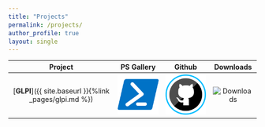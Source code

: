 ```yaml
---
title: "Projects"
permalink: /projects/
author_profile: true
layout: single
---
```

| **Project** | **PS Gallery** | **Github** | **Downloads** |
|:-----------:|:--------------:|:----------:|:-------------:|
| [**GLPI**]({{ site.baseurl }}{%link _pages/glpi.md %}) | [![](\assets\images\powershell.png)](https://www.powershellgallery.com/packages/GlpiTools/1.7.0) | [![](\assets\images\github.png)](https://github.com/wpietrzakpl/GlpiTools) | ![Downloads](https://img.shields.io/powershellgallery/dt/GlpiTools)  |